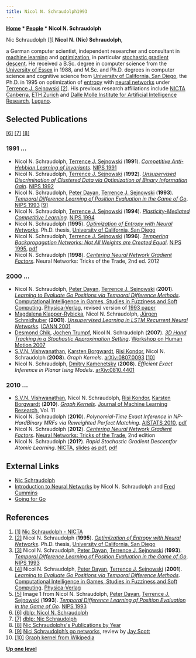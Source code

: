 ```yaml
---
title: Nicol N. Schraudolph1993
---
```

**[Home](Home "Home") \* [People](People "People") \* Nicol N. Schraudolph**



 [](http://canberra06.mlss.cc/index.html%3Fq=user%252Fview%252F13.html) Nic Schraudolph <a id="cite-note-1" href="#cite-ref-1">[1]</a> 
**Nicol N. (Nic) Schraudolph**,  

a German computer scientist, independent researcher and consultant in [machine learning](Learning "Learning") and [optimization](https://en.wikipedia.org/wiki/Mathematical_optimization), in particular [stochastic gradient descent](https://en.wikipedia.org/wiki/Stochastic_gradient_descent). 
He received a B.Sc. degree in computer science from the [University of Essex](https://en.wikipedia.org/wiki/University_of_Essex) in 1988, and M.Sc. and Ph.D. degrees in computer science and cognitive science from [University of California, San Diego](https://en.wikipedia.org/wiki/University_of_California,_San_Diego), the Ph.D. in 1995 on optimization of [entropy](https://en.wikipedia.org/wiki/Entropy_%28information_theory%29) with [neural networks](Neural_Networks "Neural Networks") under [Terrence J. Sejnowski](Terrence_J._Sejnowski "Terrence J. Sejnowski")
<a id="cite-note-2" href="#cite-ref-2">[2]</a>. 
His previous research affiliations include [NICTA](https://en.wikipedia.org/wiki/NICTA) [Canberra](https://de.wikipedia.org/wiki/Canberra), [ETH Zurich](ETH_Zurich "ETH Zurich") and [Dalle Molle Institute for Artificial Intelligence Research](https://en.wikipedia.org/wiki/Dalle_Molle_Institute_for_Artificial_Intelligence_Research), [Lugano](https://en.wikipedia.org/wiki/Lugano_District).



## Selected Publications


<a id="cite-note-6" href="#cite-ref-6">[6]</a> <a id="cite-note-7" href="#cite-ref-7">[7]</a> <a id="cite-note-8" href="#cite-ref-8">[8]</a>



### 1991 ...


* Nicol N. Schraudolph, [Terrence J. Sejnowski](Terrence_J._Sejnowski "Terrence J. Sejnowski") (**1991**). *[Competitive Anti-Hebbian Learning of Invariants](https://papers.nips.cc/paper/472-competitive-anti-hebbian-learning-of-invariants)*. [NIPS 1991](https://papers.nips.cc/book/advances-in-neural-information-processing-systems-4-1991)
* Nicol N. Schraudolph, [Terrence J. Sejnowski](Terrence_J._Sejnowski "Terrence J. Sejnowski") (**1992**). *[Unsupervised Discrimination of Clustered Data via Optimization of Binary Information Gain](https://papers.nips.cc/paper/628-unsupervised-discrimination-of-clustered-data-via-optimization-of-binary-information-gain)*. [NIPS 1992](https://papers.nips.cc/book/advances-in-neural-information-processing-systems-5-1992)
* Nicol N. Schraudolph, [Peter Dayan](Peter_Dayan "Peter Dayan"), [Terrence J. Sejnowski](Terrence_J._Sejnowski "Terrence J. Sejnowski") (**1993**). *[Temporal Difference Learning of Position Evaluation in the Game of Go](https://papers.nips.cc/paper/820-temporal-difference-learning-of-position-evaluation-in-the-game-of-go)*. [NIPS 1993](https://papers.nips.cc/book/advances-in-neural-information-processing-systems-6-1993) <a id="cite-note-9" href="#cite-ref-9">[9]</a>
* Nicol N. Schraudolph, [Terrence J. Sejnowski](Terrence_J._Sejnowski "Terrence J. Sejnowski") (**1994**). *[Plasticity-Mediated Competitive Learning](https://papers.nips.cc/paper/1003-plasticity-mediated-competitive-learning)*. [NIPS 1994](https://papers.nips.cc/book/advances-in-neural-information-processing-systems-7-1994)
* Nicol N. Schraudolph (**1995**). *[Optimization of Entropy with Neural Networks](https://nic.schraudolph.org/bib2html/b2hd-Schraudolph95)*. Ph.D. thesis, [University of California, San Diego](https://en.wikipedia.org/wiki/University_of_California,_San_Diego)
* Nicol N. Schraudolph, [Terrence J. Sejnowski](Terrence_J._Sejnowski "Terrence J. Sejnowski") (**1996**). *[Tempering Backpropagation Networks: Not All Weights are Created Equal](https://nic.schraudolph.org/bib2html/b2hd-SchSej96.html)*. [NIPS 1995](https://papers.nips.cc/book/advances-in-neural-information-processing-systems-8-1995), [pdf](https://papers.nips.cc/paper/1100-tempering-backpropagation-networks-not-all-weights-are-created-equal.pdf)
* Nicol N. Schraudolph (**1998**). *[Centering Neural Network Gradient Factors](https://nic.schraudolph.org/bib2html/b2hd-Schraudolph98.html)*. Neural Networks: Tricks of the Trade, 2nd ed. 2012


### 2000 ...


* Nicol N. Schraudolph, [Peter Dayan](Peter_Dayan "Peter Dayan"), [Terrence J. Sejnowski](Terrence_J._Sejnowski "Terrence J. Sejnowski") (**2001**). *[Learning to Evaluate Go Positions via Temporal Difference Methods](https://nic.schraudolph.org/bib2html/b2hd-SchDaySej01.html)*. [Computational Intelligence in Games, Studies in Fuzziness and Soft Computing](http://jasss.soc.surrey.ac.uk/7/1/reviews/takama.html). [Physica-Verlag](https://www.springer.com/economics?SGWID=0-165-6-73479-0), revised version of [1993 paper](#1993)
* [Magdalena Klapper-Rybicka](https://dblp.uni-trier.de/pers/hd/k/Klapper=Rybicka:Magdalena), Nicol N. Schraudolph, [Jürgen Schmidhuber](J%C3%BCrgen_Schmidhuber "Jürgen Schmidhuber") (**2001**). *[Unsupervised Learning in LSTM Recurrent Neural Networks](https://nic.schraudolph.org/bib2html/b2hd-KlaSchSch01.html)*. [ICANN 2001](https://dblp.uni-trier.de/db/conf/icann/icann2001.html)
* [Desmond Chik](https://dblp.uni-trier.de/pers/hd/c/Chik:Desmond), [Jochen Trumpf](https://dblp.uni-trier.de/pers/hd/t/Trumpf:Jochen), Nicol N. Schraudolph (**2007**). *[3D Hand Tracking in a Stochastic Approximation Setting](https://nic.schraudolph.org/bib2html/b2hd-ChiTruSch07.html)*. [Workshop on Human Motion 2007](https://dblp.uni-trier.de/db/conf/humo/humo2007.html)
* [S.V.N. Vishwanathan](https://scholar.google.com/citations?user=tqcSvFIAAAAJ&hl=en), [Karsten Borgwardt](Mathematician#KBorgwardt "Mathematician"), [Risi Kondor](https://dblp.uni-trier.de/pers/hd/k/Kondor:Risi), Nicol N. Schraudolph (**2008**). *Graph Kernels*. [arXiv:0807.0093](https://arxiv.org/abs/0807.0093) <a id="cite-note-10" href="#cite-ref-10">[10]</a>
* Nicol N. Schraudolph, [Dmitry Kamenetsky](https://scholar.google.com.au/citations?user=8sq16RkAAAAJ&hl=en) (**2008**). *Efficient Exact Inference in Planar Ising Models*. [arXiv:0810.4401](https://arxiv.org/abs/0810.4401)


### 2010 ...


* [S.V.N. Vishwanathan](https://scholar.google.com/citations?user=tqcSvFIAAAAJ&hl=en), Nicol N. Schraudolph, [Risi Kondor](https://dblp.uni-trier.de/pers/hd/k/Kondor:Risi), [Karsten Borgwardt](Mathematician#KBorgwardt "Mathematician") (**2010**). *[Graph Kernels](http://jmlr.csail.mit.edu/papers/v11/vishwanathan10a.html)*. [Journal of Machine Learning Research](https://de.wikipedia.org/wiki/Journal_of_Machine_Learning_Research), Vol. 11
* Nicol N. Schraudolph (**2010**). *Polynomial-Time Exact Inference in NP-HardBinary MRFs via Reweighted Perfect Matching*. [AISTATS 2010](https://dblp.uni-trier.de/db/journals/jmlr/jmlrp9.html), [pdf](http://proceedings.mlr.press/v9/schraudolph10a/schraudolph10a.pdf)
* Nicol N. Schraudolph (**2012**). *[Centering Neural Network Gradient Factors](https://link.springer.com/chapter/10.1007/978-3-642-35289-8_14)*. [Neural Networks: Tricks of the Trade](https://link.springer.com/book/10.1007%2F978-3-642-35289-8), 2nd edition
* Nicol N. Schraudolph (**201?**). *Rapid Stochastic Gradient Descentfor Atomic Learning*. [NICTA](https://en.wikipedia.org/wiki/NICTA), [slides](https://www.yumpu.com/en/document/view/10166827/slides-machine-learning-theory) [as pdf](http://hunch.net/~jl/conferences/atomic_learning/Nic.pdf), [pdf](http://canberra06.mlss.cc/slides/Nic-Schraudolph.pdf)


## External Links


* [Nic Schraudolph](https://nic.schraudolph.org/)
* [Introduction to Neural Networks](https://nic.schraudolph.org/teach/NNcourse/) by Nicol N. Schraudolph and [Fred Cummins](https://scholar.google.com/citations?user=E-vg2zQAAAAJ&hl=en)
* [Going for Go](https://nic.schraudolph.org/teach/opengo.html)


## References


1. <a id="cite-ref-1" href="#cite-note-1">[1]</a> [Nic Schraudolph - NICTA](http://canberra06.mlss.cc/index.html%3Fq=user%252Fview%252F13.html)
2. <a id="cite-ref-2" href="#cite-note-2">[2]</a> Nicol N. Schraudolph (**1995**). *[Optimization of Entropy with Neural Networks](https://nic.schraudolph.org/bib2html/b2hd-Schraudolph95)*. Ph.D. thesis, [University of California, San Diego](https://en.wikipedia.org/wiki/University_of_California,_San_Diego)
3. <a id="cite-ref-3" href="#cite-note-3">[3]</a> Nicol N. Schraudolph, [Peter Dayan](Peter_Dayan "Peter Dayan"), [Terrence J. Sejnowski](Terrence_J._Sejnowski "Terrence J. Sejnowski") (**1993**). *[Temporal Difference Learning of Position Evaluation in the Game of Go](https://papers.nips.cc/paper/820-temporal-difference-learning-of-position-evaluation-in-the-game-of-go)*. [NIPS 1993](https://papers.nips.cc/book/advances-in-neural-information-processing-systems-6-1993)
4. <a id="cite-ref-4" href="#cite-note-4">[4]</a> Nicol N. Schraudolph, [Peter Dayan](Peter_Dayan "Peter Dayan"), [Terrence J. Sejnowski](Terrence_J._Sejnowski "Terrence J. Sejnowski") (**2001**). *[Learning to Evaluate Go Positions via Temporal Difference Methods](http://nic.schraudolph.org/bib2html/b2hd-SchDaySej01.html)*. [Computational Intelligence in Games, Studies in Fuzziness and Soft Computing](http://jasss.soc.surrey.ac.uk/7/1/reviews/takama.html). [Physica-Verlag](http://www.springer.com/economics?SGWID=1-165-6-73481-0)
5. <a id="cite-ref-5" href="#cite-note-5">[5]</a> Image 1 from Nicol N. Schraudolph, [Peter Dayan](Peter_Dayan "Peter Dayan"), [Terrence J. Sejnowski](Terrence_J._Sejnowski "Terrence J. Sejnowski") (**1993**). *[Temporal Difference Learning of Position Evaluation in the Game of Go](https://papers.nips.cc/paper/820-temporal-difference-learning-of-position-evaluation-in-the-game-of-go)*. [NIPS 1993](https://papers.nips.cc/book/advances-in-neural-information-processing-systems-6-1993)
6. <a id="cite-ref-6" href="#cite-note-6">[6]</a> [dblp: Nicol N. Schraudolph](https://dblp.uni-trier.de/pers/hd/s/Schraudolph:Nicol_N=)
7. <a id="cite-ref-7" href="#cite-note-7">[7]</a> [dblp: Nic Schraudolph](https://dblp.uni-trier.de/pers/hd/s/Schraudolph:Nic)
8. <a id="cite-ref-8" href="#cite-note-8">[8]</a> [Nic Schraudolphs's Publications by Year](https://nic.schraudolph.org/bib2html/sort_date.html)
9. <a id="cite-ref-9" href="#cite-note-9">[9]</a> [Nici Schraudolph’s go networks](http://satirist.org/learn-game/systems/go-net.html), review by [Jay Scott](Jay_Scott "Jay Scott")
10. <a id="cite-ref-10" href="#cite-note-10">[10]</a> [Graph kernel from Wikipedia](https://en.wikipedia.org/wiki/Graph_kernel)

**[Up one level](People "People")**







 
